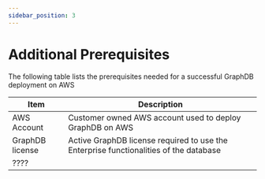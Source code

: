 ```yaml
---
sidebar_position: 3
---
```


# Additional Prerequisites

The following table lists the prerequisites needed for a successful GraphDB deployment on AWS

| Item            | Description                                                                           |
|-----------------|---------------------------------------------------------------------------------------|
| AWS Account     | Customer owned AWS account used to deploy GraphDB on AWS                              |
| GraphDB license | Active GraphDB license required to use the Enterprise functionalities of the database |
| ????            ||



